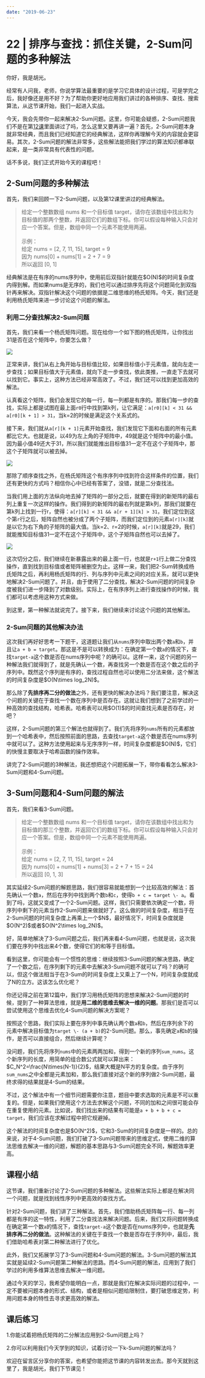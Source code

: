 ```yaml
---
date: "2019-06-23"
---  
```

      
# 22 | 排序与查找：抓住关键，2-Sum问题的多种解法
你好，我是胡光。

经常有人问我，老师，你说学算法最重要的是学习它具体的设计过程，可是学完之后，我好像还是用不好？为了帮助你更好地应用我们讲过的各种排序、查找、搜索算法，从这节课开始，我们一起进入实战。

今天，我会先带你一起来解决2-Sum问题。这里，你可能会疑惑，2-Sum问题我们不是在第[12课](https://time.geekbang.org/column/article/284707)里面讲过了吗，怎么这里又要再讲一遍？首先，2-Sum问题本身就非常经典，而且我们已经知道它的经典解法，这样你再理解今天的内容就会更容易。其次，2-Sum问题的解法非常多，这些解法能把我们学过的算法知识都串联起来，是一类非常具有代表性的问题。

话不多说，我们正式开始今天的课程吧！

## 2-Sum问题的多种解法

首先，我们来回顾一下2-Sum问题，以及第12课里讲过的经典解法。

> 给定一个整数数组 nums 和一个目标值 target，请你在该数组中找出和为目标值的那两个整数，并返回它们的数组下标。你可以假设每种输入只会对应一个答案。但是，数组中同一个元素不能使用两遍。  
>    
> 示例：  
> 给定 nums = \[2, 7, 11, 15\], target = 9  
> 因为 nums\[0\] + nums\[1\] = 2 + 7 = 9  
> 所以返回 \[0, 1\]

经典解法是在有序的nums序列中，使用前后双指针就能在\$O\(N\)\$的时间复杂度内得到解。而如果nums是无序的，我们也可以通过排序先将这个问题简化到双指针再来解决。双指针解决这个问题的依据是二维思维的杨氏矩阵。今天，我们还是利用杨氏矩阵来进一步讨论这个问题的解法。

### 利用二分查找解决2-Sum问题

首先，我们来看一个杨氏矩阵问题。现在给你一个如下图的杨氏矩阵，让你找出31是否在这个矩阵中，你要怎么做？

![](./httpsstatic001geekbangorgresourceimagea4a1a4fdfac1da0ac6136e05215b070eafa1.jpeg)

正常来讲，我们从右上角开始与目标值比较，如果目标值小于元素值，就向左走一步查找；如果目标值大于元素值，就向下走一步查找，依此类推，一直走下去就可以找到它。事实上，这种方法已经非常高效了。不过，我们还可以找到更加高效的解法。

认真看这个矩阵，我们会发现它的每一行，每一列都是有序的。那我们每一步的查找，实际上都是试图在最上面`r0`行中找到第k列，让它满足：`a[r0][k] < 31 && a[r0][k + 1] > 31`，当k=2的时候是满足这个关系式的。

接下来，我们就从`a[r][k + 1]`元素开始查找，我们发现它下面和右面的所有元素都比它大。也就是说，以49为左上角的子矩阵中，49就是这个矩阵中的最小值。因为最小值49还大于31，所以我们就能推出目标值31一定不在这个子矩阵中，那这个子矩阵就可以被去掉。

![](./httpsstatic001geekbangorgresourceimage03f80334bb54e4749be44c4dbd240a60c0f8.jpeg)

那除了顺序查找之外，在杨氏矩阵这个有序序列中找到符合这样条件的位置，我们还有更快的方式吗？相信你心中已经有答案了，没错，就是二分查找法。

当我们用上面的方法纵向地去掉了矩阵的一部分之后，就要在得到的新矩阵的最右列上重复一次这样的操作。我们得到的新矩阵的最右列就是第k列，那我们就要在第k列上找到一行r，使得：`a[r][k] < 31 && a[r + 1][k] > 31`，我们定位到这个第`r`行之后，矩阵自然也被分成了两个子矩阵，而我们定位到的元素`a[r][k]`就是以它为右下角的子矩阵的最大值。当k=2、r=2的时候，`a[r][k]`就是29，我们就能推知目标值31一定不在这个子矩阵中，这个子矩阵自然也可以去掉了。

![](./httpsstatic001geekbangorgresourceimage7775777856be976453cf045017f4eb194a75.jpeg)

这次切分之后，我们继续在新暴露出来的最上面一行，也就是`r+1`行上做二分查找操作，直到找到目标值或者矩阵被删空为止。这样一来，我们把2-Sum转换成杨氏矩阵之后，再利用杨氏矩阵的行、列与序列中元素之间的对应关系，就可以更快地解决2-Sum问题了。并且，由于使用了二分查找，解决2-Sum问题的时间复杂度被我们进一步降到了对数级别。实际上，在有序序列上进行查找操作的时候，我们都可以考虑用这种方式来做。

到这里，第一种解法就说完了。接下来，我们继续来讨论这个问题的其他解法。

### 2-Sum问题的其他解决办法

这次我们再好好思考一下题干，这道题让我们从`nums`序列中取出两个数`a`和`b`，并且让`a + b = target`。那这是不是可以转换成为：在确定第一个数`a`的情况下，查找`target-a`这个数是否在nums序列中呢？的确可以。这样一来，这个问题的另一种解法我们就得到了，就是先确认一个数，再查找另一个数是否在这个数之后的子序列中。既然这个序列是有序的，查找过程自然也可以使用二分法来做，这个解法的时间复杂度是\$O\(N\\times log\_2N\)\$。

那么除了**先排序再二分的做法**之外，还有更快的解决办法吗？我们要注意，解决这个问题的关键在于查找一个数在序列中是否存在。这就让我们想到了之前学过的一种高效的查找结构，哈希表。哈希表可以用\$O\(1\)\$的时间查找元素是否存在，对吧？

这样，2-Sum问题的第三个解法也就得到了。我们先将序列`nums`所有的元素都放到一个哈希表中，然后按照前面的思路，去查找`target-a`这个数是否在nums序列中就可以了。这种方法使用起来与无序序列一样，时间复杂度都是\$O\(N\)\$，它们的快慢主要取决于哈希函数的操作效率。

讲完了2-Sum问题的3种解法，我还想把这个问题拓展一下，带你看看怎么解决3-Sum问题和4-Sum问题。

## 3-Sum问题和4-Sum问题的解法

首先，我们来看3-Sum问题。

> 给定一个整数数组 nums 和一个目标值 target，请你在该数组中找出和为目标值的那三个整数，并返回它们的数组下标。你可以假设每种输入只会对应一个答案。但是，数组中同一个元素不能使用两遍。  
>    
> 示例：  
> 给定 nums = \[2, 7, 11, 15\], target = 24  
> 因为 nums\[0\] + nums\[1\] + nums\[3\] = 2 + 7 + 15 = 24  
> 所以返回 \[0, 1, 3\]

其实延续2-Sum问题的解题思路，我们很容易就能想到一个比较高效的解法：首先确认一个数`a`，然后在序列中找到两个数`b`和`c`，使得`b + c = target \- a`。看到了吗，这就又变成了一个2-Sum问题。这样，我们只需要依次确定一个数，将序列中剩下的元素当作2-Sum问题来做就好了。这么做的时间复杂度，相当于在2-Sum问题的时间复杂度上再乘上一个\$N\$，最好情况下，时间复杂度就是\$O\(N\^2\)\$或者\$O\(N\^2\\times log\_2N\)\$。

好，简单地解决了3-Sum问题之后，我们再来看4-Sum问题，也就是说，这次我们要在序列中找出来4个数，使得它们的和等于目标值。

看到这里，你可能会有一个惯性的思维：继续按照3-Sum问题的解决思路，确定了一个数之后，在序列剩下的元素中去解决3-Sum问题不就可以了吗？的确可以，但这个做法相当于在3-Sum的时间复杂度上又乘上了一个N，时间复杂度就成了N的立方。这该怎么优化呢？

你还记得之前在第12篇中，我们学习用杨氏矩阵的思想来解决2-Sum问题的时候，提到了一种算法思维，就是**用二维的思维去解决一维的问题**。那我们是否可以尝试使用这个思维去优化4-Sum问题的解决方案呢？

按照这个思路，我们实际上要在序列中事先确认两个数`a`和`b`，然后在序列余下的元素中解决目标值为`target \- (a + b)`的2-Sum问题。那么，事先确定`a`和`b`的操作，是否可以直接组合，然后继续计算呢？

没问题，我们先将序列`nums`中的元素两两加和，得到一个新的序列`sum_nums`。这个新序列的长度，用简单的组合数公式就可以算出来：\$C\_N\^2=\\frac\{N\\times\(N-1\)\}\{2\}\$，结果大概是N平方的复杂度。由于序列`sum_nums`之中全都是元素加和，那么我们直接对这个新的序列做2-Sum问题，最终求得的结果就是4-Sum的结果。

不过，这个解法中有一个细节问题需要你注意，题目中要求选取的元素是不可以重复的。但是，如果我们使用这个方法去求解这个问题，不同的加和之间很可能会存在重复使用的元素。比如说，我们找出来的结果有可能是`a + b + b + c = target`，我们应该在求解过程中把它规避掉。

这个解法的时间复杂度也是\$O\(N\^2\)\$，它和3-Sum的时间复杂度是一样的。总的来说，对于4-Sum问题，我们打破了3-Sum问题带来的思维定式，使用二维的算法思维去解决一维的问题，解题的基本思路与3-Sum问题完全不同，解题效率更高。

## 课程小结

这节课，我们重新讨论了2-Sum问题的多种解法。这些解法实际上都是在解决同一个问题，就是找到线性序列中更高效的查找方式。

针对2-Sum问题，我们讲了三种解法。首先，我们借助杨氏矩阵每一行、每一列都是有序的这一特性，利用了二分查找法来解决问题。后来，我们又将问题转换成在确定第一个数`a`的情况下，查找`target-a`这个数是否在nums序列中，也就是**先排序再二分的做法**。这种解法的关键在于查找一个数是否存在于序列中，最后，我们借助哈希表对第二种解法进行了优化。

此外，我们又拓展学习了3-Sum问题和4-Sum问题的解法。3-Sum问题的解法其实就是延续2-Sum问题第二种解法的思路。而4-Sum问题的解法，应用到了我们学过的利用多维算法思维去解决一维问题。

通过今天的学习，我希望你能明白一点，那就是我们在解决实际问题的过程中，一定不要被问题本身的形式、结构，或者是相似问题给限制住，要打破思维定势，利用问题本身的特性去寻求更高效的解法。

## 课后练习

1.你能试着把杨氏矩阵的二分解法应用到2-Sum问题上吗？

2.你可以利用我们今天学到的知识，试着讨论一下k-Sum问题的解法吗？

欢迎在留言区分享你的答案，也希望你能把这节课的内容转发出去。那今天就到这里了，我是胡光，我们下节课见！